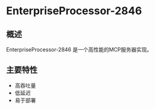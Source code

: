 # EnterpriseProcessor-2846

## 概述

EnterpriseProcessor-2846 是一个高性能的MCP服务器实现。

## 主要特性

- 高吞吐量
- 低延迟
- 易于部署
